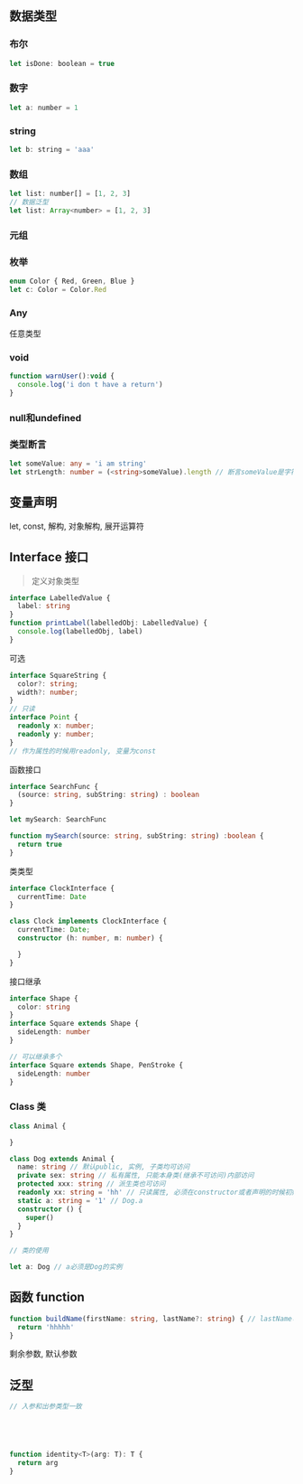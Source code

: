 ## 数据类型

### 布尔
```js
let isDone: boolean = true
```

### 数字
```js
let a: number = 1
```

### string
```js
let b: string = 'aaa'
```

### 数组
```js
let list: number[] = [1, 2, 3]
// 数据泛型
let list: Array<number> = [1, 2, 3]
```

### 元组


### 枚举
```ts
enum Color { Red, Green, Blue }
let c: Color = Color.Red
```

### Any
任意类型

### void

```js
function warnUser():void {
  console.log('i don t have a return')
}
```
### null和undefined


### 类型断言
```ts
let someValue: any = 'i am string'
let strLength: number = (<string>someValue).length // 断言someValue是字符串
```

## 变量声明
let, const, 解构, 对象解构, 展开运算符

## Interface 接口
> 定义对象类型
```ts
interface LabelledValue {
  label: string
}
function printLabel(labelledObj: LabelledValue) {
  console.log(labelledObj, label)
}
```
可选
```ts
interface SquareString {
  color?: string;
  width?: number;
}
// 只读
interface Point {
  readonly x: number;
  readonly y: number;
}
// 作为属性的时候用readonly, 变量为const
```
函数接口
```ts
interface SearchFunc {
  (source: string, subString: string) : boolean
}

let mySearch: SearchFunc

function mySearch(source: string, subString: string) :boolean {
  return true
}
```

类类型

```ts
interface ClockInterface {
  currentTime: Date
}

class Clock implements ClockInterface {
  currentTime: Date;
  constructor (h: number, m: number) {

  }
}
```
接口继承

```ts
interface Shape {
  color: string
}
interface Square extends Shape {
  sideLength: number
}

// 可以继承多个
interface Square extends Shape, PenStroke {
  sideLength: number
}
```

### Class 类

```ts
class Animal {

}

class Dog extends Animal {
  name: string // 默认public, 实例, 子类均可访问
  private sex: string // 私有属性, 只能本身类(继承不可访问)内部访问
  protected xxx: string // 派生类也可访问
  readonly xx: string = 'hh' // 只读属性, 必须在constructor或者声明的时候初始化
  static a: string = '1' // Dog.a
  constructor () {
    super()
  }
}

// 类的使用

let a: Dog // a必须是Dog的实例
```

## 函数 function

```ts
function buildName(firstName: string, lastName?: string) { // lastName可选
  return 'hhhhh'
}
```
剩余参数, 默认参数

## 泛型

```js
// 入参和出参类型一致





function identity<T>(arg: T): T {
  return arg
}

```
